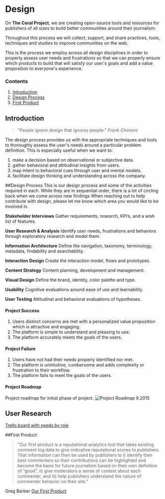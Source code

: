 # Design

On **The Coral Project**, we are creating open-source tools and resources for publishers of all sizes to build better communities around their journalism.

Throughout this process we will collect, support, and share practices, tools, techniques and studies to improve communities on the web.

This is the process  we employ across all design disciplines in order to properly assess user needs and frustrations so that we can properly ensure which products to build that will satisfy our user's goals and add a value proposition to everyone's experience. 

### Contents

1. [Introduction](#introduction)
2. [Design Process](#design-process)
3. [First Product](#first-product)

## Introduction

>  "People ignore design that ignores people."   *Frank Chimero*


The design process provides us with the appropriate techniques and tools to thoroughly assess the user's needs around a particular problem definition.  This is especially useful when we want to:

 1. make a decision based on observational or subjective data.
 2. gather behavioral and attitudinal insights from users.
 3. map intent to behavioral cues through user and mental models.
 4. facilitate design thinking and understanding across the company.

##Design Process
This is our design process and some of the activities required in each. While they are in sequential order, there is a lot of circling back when we come across new findings  When reaching out to help contribute with design, please let me know which area you would like to be involved in. 

**Stakeholder Interviews**
Gather requirements, research, KPI’s, and a wish list of features.

**User Research & Analysis**
Identify user needs, frustrations and behaviors through exploratory research and model them.

**Information Architecture** 
Define the navigation, taxonomy, terminology, metadata, findability and searchability.

**Interaction Design**
Create the interaction model, flows and prototypes.

**Content Strategy**
Content planning, development and management.

**Visual Design**
Define the brand, identity, color palette and type.

**Usability**
Cognitive evaluations around ease of use and learnability.

**User Testing**
Attitudinal and behavioral evaluations of hypotheses.


#### Project Success

1. Users distinct concerns are met with a personalized value proposition which is attractive and engaging. 
2. The platform is simple to understand and pleasing to use. 
3. The platform accurately meets the goals of the users.

#### Project Failure

1. Users have not had their needs properly identified nor met. 
2. The platform is unintuitive, cumbersome and adds complexity or frustration to their workflow.
3. The platform fails to meet the goals of the users.

#### Project Roadmap
Project roadmap for initial phase of project. 
![Project Roadmap 9.2015](/images/design-roadmap-phase-1.png)

## User Research
[Trello board with needs by role](https://trello.com/b/Dhrb4D74/coral-s-needs-public)

##First Product
> "Our first product is a reputational analytics tool that takes existing comment log data to give indicative reputational scores to publishers.
That information can then be used by publishers to i) identify their best commenters so their contributions can be highlighted and become the basis for future journalism based on their own definition of “good”, ii) give moderators a sense of context about each commenter, and iii) help publishers understand the nature of commenter behavior on their site."

Greg Barber [Our First Product](https://coralproject.net/first-product/)

